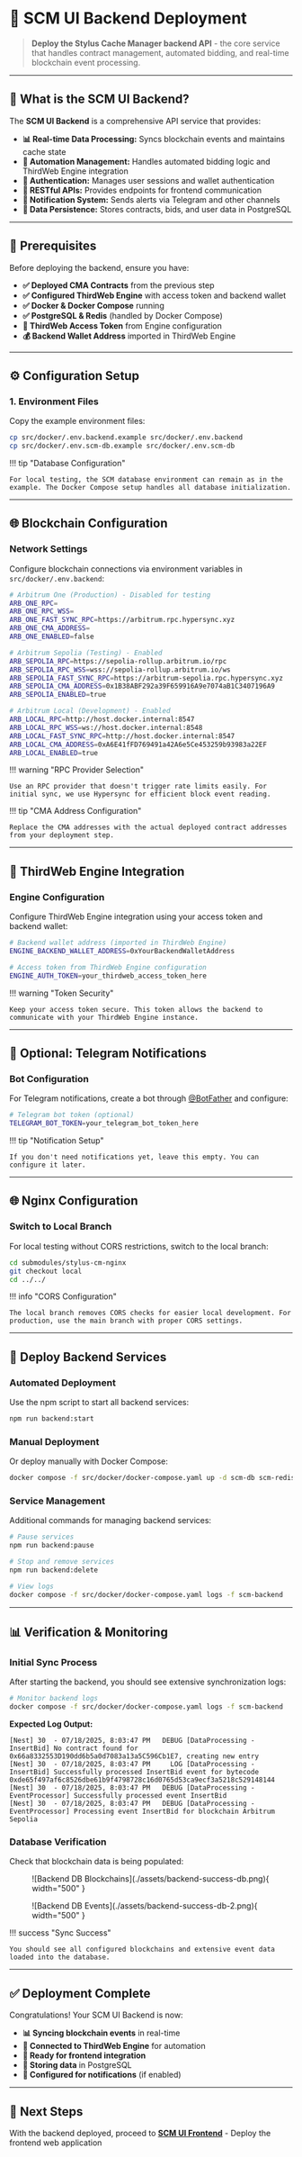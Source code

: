 # **🔧 SCM UI Backend Deployment**

> **Deploy the Stylus Cache Manager backend API** - the core service that handles contract management, automated bidding, and real-time blockchain event processing.

---

## **🎯 What is the SCM UI Backend?**

The **SCM UI Backend** is a comprehensive API service that provides:

- **📊 Real-time Data Processing:** Syncs blockchain events and maintains cache state
- **🤖 Automation Management:** Handles automated bidding logic and ThirdWeb Engine integration
- **🔐 Authentication:** Manages user sessions and wallet authentication
- **📱 RESTful APIs:** Provides endpoints for frontend communication
- **🔔 Notification System:** Sends alerts via Telegram and other channels
- **💾 Data Persistence:** Stores contracts, bids, and user data in PostgreSQL

---

## **🔧 Prerequisites**

Before deploying the backend, ensure you have:

- **✅ Deployed CMA Contracts** from the previous step
- **✅ Configured ThirdWeb Engine** with access token and backend wallet
- **✅ Docker & Docker Compose** running
- **✅ PostgreSQL & Redis** (handled by Docker Compose)
- **🔑 ThirdWeb Access Token** from Engine configuration
- **💰 Backend Wallet Address** imported in ThirdWeb Engine

---

## **⚙️ Configuration Setup**

### **1. Environment Files**

Copy the example environment files:

```bash
cp src/docker/.env.backend.example src/docker/.env.backend
cp src/docker/.env.scm-db.example src/docker/.env.scm-db
```

!!! tip "Database Configuration"

    For local testing, the SCM database environment can remain as in the example. The Docker Compose setup handles all database initialization.

---

## **🌐 Blockchain Configuration**

### **Network Settings**

Configure blockchain connections via environment variables in `src/docker/.env.backend`:

```bash
# Arbitrum One (Production) - Disabled for testing
ARB_ONE_RPC=
ARB_ONE_RPC_WSS=
ARB_ONE_FAST_SYNC_RPC=https://arbitrum.rpc.hypersync.xyz
ARB_ONE_CMA_ADDRESS=
ARB_ONE_ENABLED=false

# Arbitrum Sepolia (Testing) - Enabled
ARB_SEPOLIA_RPC=https://sepolia-rollup.arbitrum.io/rpc
ARB_SEPOLIA_RPC_WSS=wss://sepolia-rollup.arbitrum.io/ws
ARB_SEPOLIA_FAST_SYNC_RPC=https://arbitrum-sepolia.rpc.hypersync.xyz
ARB_SEPOLIA_CMA_ADDRESS=0x1B38ABF292a39F659916A9e7074aB1C3407196A9
ARB_SEPOLIA_ENABLED=true

# Arbitrum Local (Development) - Enabled
ARB_LOCAL_RPC=http://host.docker.internal:8547
ARB_LOCAL_RPC_WSS=ws://host.docker.internal:8548
ARB_LOCAL_FAST_SYNC_RPC=http://host.docker.internal:8547
ARB_LOCAL_CMA_ADDRESS=0xA6E41fFD769491a42A6e5Ce453259b93983a22EF
ARB_LOCAL_ENABLED=true
```

!!! warning "RPC Provider Selection"

    Use an RPC provider that doesn't trigger rate limits easily. For initial sync, we use Hypersync for efficient block event reading.

!!! tip "CMA Address Configuration"

    Replace the CMA addresses with the actual deployed contract addresses from your deployment step.

---

## **🔑 ThirdWeb Engine Integration**

### **Engine Configuration**

Configure ThirdWeb Engine integration using your access token and backend wallet:

```bash
# Backend wallet address (imported in ThirdWeb Engine)
ENGINE_BACKEND_WALLET_ADDRESS=0xYourBackendWalletAddress

# Access token from ThirdWeb Engine configuration
ENGINE_AUTH_TOKEN=your_thirdweb_access_token_here
```

!!! warning "Token Security"

    Keep your access token secure. This token allows the backend to communicate with your ThirdWeb Engine instance.

---

## **🔔 Optional: Telegram Notifications**

### **Bot Configuration**

For Telegram notifications, create a bot through [@BotFather](https://t.me/botfather) and configure:

```bash
# Telegram bot token (optional)
TELEGRAM_BOT_TOKEN=your_telegram_bot_token_here
```

!!! tip "Notification Setup"

    If you don't need notifications yet, leave this empty. You can configure it later.

---

## **🌐 Nginx Configuration**

### **Switch to Local Branch**

For local testing without CORS restrictions, switch to the local branch:

```bash
cd submodules/stylus-cm-nginx
git checkout local
cd ../../
```

!!! info "CORS Configuration"

    The local branch removes CORS checks for easier local development. For production, use the main branch with proper CORS settings.

---

## **🚀 Deploy Backend Services**

### **Automated Deployment**

Use the npm script to start all backend services:

```bash
npm run backend:start
```

### **Manual Deployment**

Or deploy manually with Docker Compose:

```bash
docker compose -f src/docker/docker-compose.yaml up -d scm-db scm-redis scm-backend scm-nginx
```

### **Service Management**

Additional commands for managing backend services:

```bash
# Pause services
npm run backend:pause

# Stop and remove services
npm run backend:delete

# View logs
docker compose -f src/docker/docker-compose.yaml logs -f scm-backend
```

---

## **📊 Verification & Monitoring**

### **Initial Sync Process**

After starting the backend, you should see extensive synchronization logs:

```bash
# Monitor backend logs
docker compose -f src/docker/docker-compose.yaml logs -f scm-backend
```

**Expected Log Output:**

```
[Nest] 30  - 07/18/2025, 8:03:47 PM   DEBUG [DataProcessing - InsertBid] No contract found for 0x66a8332553D190dd6b5a0d7083a13a5C596Cb1E7, creating new entry
[Nest] 30  - 07/18/2025, 8:03:47 PM     LOG [DataProcessing - InsertBid] Successfully processed InsertBid event for bytecode 0xde65f497af6c8526dbe61b9f4798728c16d0765d53ca9ecf3a5218c529148144
[Nest] 30  - 07/18/2025, 8:03:47 PM   DEBUG [DataProcessing - EventProcessor] Successfully processed event InsertBid
[Nest] 30  - 07/18/2025, 8:03:47 PM   DEBUG [DataProcessing - EventProcessor] Processing event InsertBid for blockchain Arbitrum Sepolia
```

### **Database Verification**

Check that blockchain data is being populated:

<figure markdown="span">
  ![Backend DB Blockchains](./assets/backend-success-db.png){ width="500" }
</figure>

<figure markdown="span">
  ![Backend DB Events](./assets/backend-success-db-2.png){ width="500" }
</figure>

!!! success "Sync Success"

    You should see all configured blockchains and extensive event data loaded into the database.

---

## **✅ Deployment Complete**

Congratulations! Your SCM UI Backend is now:

- **📊 Syncing blockchain events** in real-time
- **🤖 Connected to ThirdWeb Engine** for automation
- **🔐 Ready for frontend integration**
- **💾 Storing data** in PostgreSQL
- **🔔 Configured for notifications** (if enabled)

---

## **🔧 Next Steps**

With the backend deployed, proceed to **[SCM UI Frontend](scm-ui-frontend.md)** - Deploy the frontend web application
